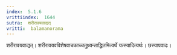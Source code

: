 ```yaml
---
index:  5.1.6
vrittiindex:  1644
sutra:  शरीरावयवाद्यत्
vritti:  balamanorama 
---
```


शरीरावयवाद्यत्। शरीरावयवविशेषवाचकाच्चतुथ्र्यन्ताद्धितमित्यर्थे यत्स्यादित्यर्थः। छस्यापवादः। 


